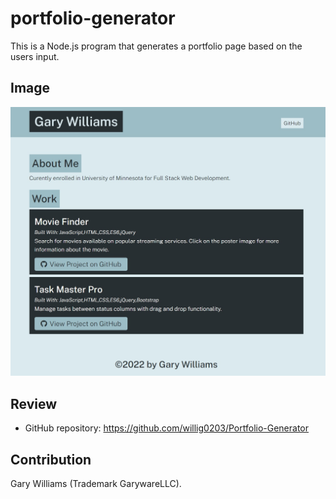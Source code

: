 # portfolio-generator

This is a Node.js program that generates a portfolio page based on the users input.

## Image

![Screenshot of main application](./images/Screenshot.jpg)


## Review

* GitHub repository: https://github.com/willig0203/Portfolio-Generator


## Contribution

Gary Williams (Trademark GarywareLLC).